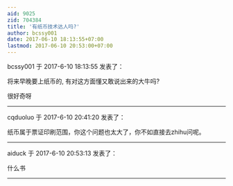 ```yaml
---
aid: 9025
zid: 704384
title: '有纸币技术达人吗?'
author: bcssy001
date: 2017-06-10 18:13:55+07:00
lastmod: 2017-06-10 20:53:00+07:00
---
```


bcssy001 于 2017-6-10 18:13:55 发表了：

将来早晚要上纸币的, 有对这方面懂又敢说出来的大牛吗?

很好奇呀

---------

cqduoluo 于 2017-6-10 20:41:20 发表了：

纸币属于票证印刷范围，你这个问题也太大了，你不如直接去zhihu问呢。

---------

aiduck 于 2017-6-10 20:53:13 发表了：

什么书

---------

